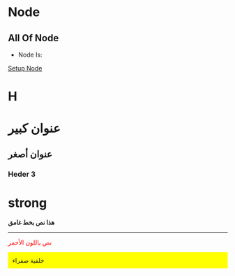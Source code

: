 # Node

## All Of Node

- Node Is:

[Setup Node ](./Explain_Setup_Node.md)

# H

<h1>عنوان كبير</h1>
<h2>عنوان أصغر</h2>
<h3>Heder 3</h3>

# strong

<strong>هذا نص بخط غامق</strong>

---

<span style="color: red;">نص باللون الأحمر</span>

<div style="background-color: yellow; padding: 10px;">
  خلفية صفراء
</div>

